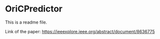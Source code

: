 # OriCPredictor

This is a readme file.

Link of the paper: https://ieeexplore.ieee.org/abstract/document/8636775

